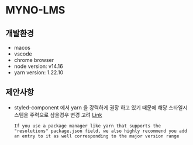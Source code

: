 # MYNO-LMS

## 개발환경

- macos
- vscode
- chrome browser
- node version: v14.16
- yarn version: 1.22.10

## 제안사항

- styled-component 에서 yarn 을 강력하게 권장 하고 있기 때문에 해당 스타일시스템을 주력으로 삼을경우 변경 고려 [Link](https://styled-components.com/docs/basics#installation)

  `If you use a package manager like yarn that supports the "resolutions" package.json field, we also highly recommend you add an entry to it as well corresponding to the major version range`
